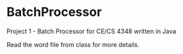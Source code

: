 # BatchProcessor
Project 1 - Batch Processor for CE/CS 4348 written in Java

Read the word file from class for more details.
